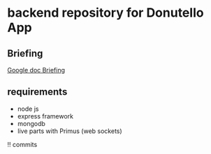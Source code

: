 # backend repository for Donutello App
## Briefing
[Google doc Briefing](https://docs.google.com/document/d/1fiEBbAAShCFu9xkdJlYwf8vFJm6-Si5__vXE2rJcw14/edit)
## requirements
- node js
- express framework
- mongodb
- live parts with Primus (web sockets)

‼️ commits

